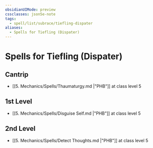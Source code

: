 ```yaml
---
obsidianUIMode: preview
cssclasses: json5e-note
tags:
  - spell/list/subrace/tiefling-dispater
aliases:
  - Spells for Tiefling (Dispater)
---
```

# Spells for Tiefling (Dispater)

## Cantrip

- [[5. Mechanics/Spells/Thaumaturgy.md \|"PHB"]] at class level 5

## 1st Level

- [[5. Mechanics/Spells/Disguise Self.md \|"PHB"]] at class level 5

## 2nd Level

- [[5. Mechanics/Spells/Detect Thoughts.md \|"PHB"]] at class level 5
